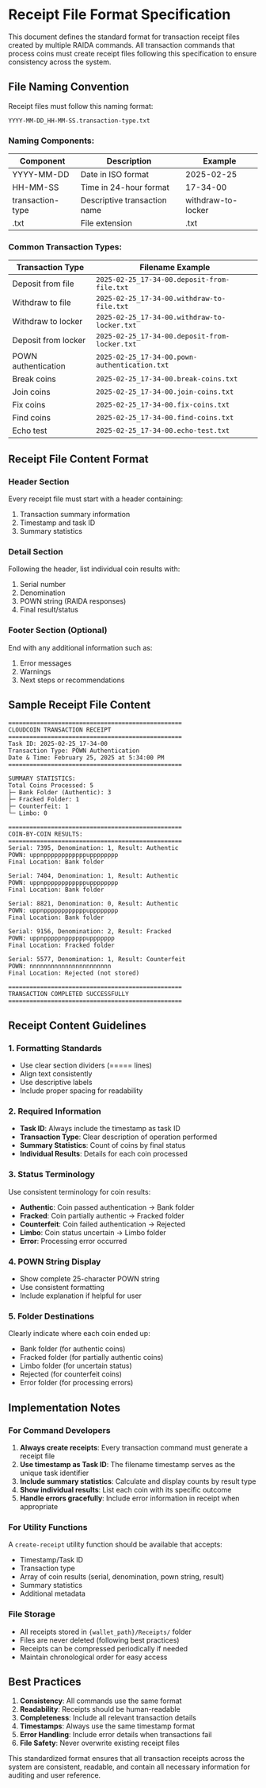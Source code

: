 # Receipt File Format Specification

This document defines the standard format for transaction receipt files created by multiple RAIDA commands. All transaction commands that process coins must create receipt files following this specification to ensure consistency across the system.

## File Naming Convention

Receipt files must follow this naming format:
```
YYYY-MM-DD_HH-MM-SS.transaction-type.txt
```

### Naming Components:

| Component | Description | Example |
|-----------|-------------|---------|
| YYYY-MM-DD | Date in ISO format | 2025-02-25 |
| HH-MM-SS | Time in 24-hour format | 17-34-00 |
| transaction-type | Descriptive transaction name | withdraw-to-locker |
| .txt | File extension | .txt |

### Common Transaction Types:

| Transaction Type | Filename Example |
|------------------|------------------|
| Deposit from file | `2025-02-25_17-34-00.deposit-from-file.txt` |
| Withdraw to file | `2025-02-25_17-34-00.withdraw-to-file.txt` |
| Withdraw to locker | `2025-02-25_17-34-00.withdraw-to-locker.txt` |
| Deposit from locker | `2025-02-25_17-34-00.deposit-from-locker.txt` |
| POWN authentication | `2025-02-25_17-34-00.pown-authentication.txt` |
| Break coins | `2025-02-25_17-34-00.break-coins.txt` |
| Join coins | `2025-02-25_17-34-00.join-coins.txt` |
| Fix coins | `2025-02-25_17-34-00.fix-coins.txt` |
| Find coins | `2025-02-25_17-34-00.find-coins.txt` |
| Echo test | `2025-02-25_17-34-00.echo-test.txt` |

## Receipt File Content Format

### Header Section
Every receipt file must start with a header containing:
1. Transaction summary information
2. Timestamp and task ID
3. Summary statistics

### Detail Section  
Following the header, list individual coin results with:
1. Serial number
2. Denomination
3. POWN string (RAIDA responses)
4. Final result/status

### Footer Section (Optional)
End with any additional information such as:
1. Error messages
2. Warnings
3. Next steps or recommendations

## Sample Receipt File Content

```
=================================================
CLOUDCOIN TRANSACTION RECEIPT
=================================================
Task ID: 2025-02-25_17-34-00
Transaction Type: POWN Authentication
Date & Time: February 25, 2025 at 5:34:00 PM
=================================================

SUMMARY STATISTICS:
Total Coins Processed: 5
├─ Bank Folder (Authentic): 3
├─ Fracked Folder: 1  
├─ Counterfeit: 1
└─ Limbo: 0

=================================================
COIN-BY-COIN RESULTS:
=================================================
Serial: 7395, Denomination: 1, Result: Authentic
POWN: uppnppppppppppppupppppppp
Final Location: Bank folder

Serial: 7404, Denomination: 1, Result: Authentic  
POWN: uppnppppppppppppupppppppp
Final Location: Bank folder

Serial: 8821, Denomination: 0, Result: Authentic
POWN: uppnppppppppppppupppppppp
Final Location: Bank folder

Serial: 9156, Denomination: 2, Result: Fracked
POWN: uppnpppppnppppppuppppppp
Final Location: Fracked folder

Serial: 5577, Denomination: 1, Result: Counterfeit
POWN: nnnnnnnnnnnnnnnnnnnnnnn
Final Location: Rejected (not stored)

=================================================
TRANSACTION COMPLETED SUCCESSFULLY
=================================================
```

## Receipt Content Guidelines

### 1. Formatting Standards
- Use clear section dividers (===== lines)
- Align text consistently
- Use descriptive labels
- Include proper spacing for readability

### 2. Required Information
- **Task ID**: Always include the timestamp as task ID
- **Transaction Type**: Clear description of operation performed
- **Summary Statistics**: Count of coins by final status
- **Individual Results**: Details for each coin processed

### 3. Status Terminology
Use consistent terminology for coin results:
- **Authentic**: Coin passed authentication → Bank folder
- **Fracked**: Coin partially authentic → Fracked folder  
- **Counterfeit**: Coin failed authentication → Rejected
- **Limbo**: Coin status uncertain → Limbo folder
- **Error**: Processing error occurred

### 4. POWN String Display
- Show complete 25-character POWN string
- Use consistent formatting
- Include explanation if helpful for user

### 5. Folder Destinations
Clearly indicate where each coin ended up:
- Bank folder (for authentic coins)
- Fracked folder (for partially authentic coins)
- Limbo folder (for uncertain status)
- Rejected (for counterfeit coins)
- Error folder (for processing errors)

## Implementation Notes

### For Command Developers
1. **Always create receipts**: Every transaction command must generate a receipt file
2. **Use timestamp as Task ID**: The filename timestamp serves as the unique task identifier
3. **Include summary statistics**: Calculate and display counts by result type
4. **Show individual results**: List each coin with its specific outcome
5. **Handle errors gracefully**: Include error information in receipt when appropriate

### For Utility Functions
A `create-receipt` utility function should be available that accepts:
- Timestamp/Task ID
- Transaction type
- Array of coin results (serial, denomination, pown string, result)
- Summary statistics
- Additional metadata

### File Storage
- All receipts stored in `{wallet_path}/Receipts/` folder
- Files are never deleted (following best practices)
- Receipts can be compressed periodically if needed
- Maintain chronological order for easy access

## Best Practices

1. **Consistency**: All commands use the same format
2. **Readability**: Receipts should be human-readable
3. **Completeness**: Include all relevant transaction details
4. **Timestamps**: Always use the same timestamp format
5. **Error Handling**: Include error details when transactions fail
6. **File Safety**: Never overwrite existing receipt files

This standardized format ensures that all transaction receipts across the system are consistent, readable, and contain all necessary information for auditing and user reference.